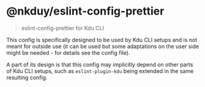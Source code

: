# @nkduy/eslint-config-prettier

> eslint-config-prettier for Kdu CLI

This config is specifically designed to be used by Kdu CLI setups
and is not meant for outside use (it can be used but some adaptations
on the user side might be needed - for details see the config file).

A part of its design is that this config may implicitly depend on
other parts of Kdu CLI setups, such as `eslint-plugin-kdu` being
extended in the same resulting config.
